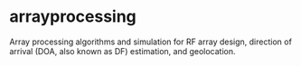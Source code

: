 arrayprocessing
===============

Array processing algorithms and simulation for RF array design, direction of arrival (DOA, also known as DF) estimation, and geolocation.
